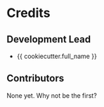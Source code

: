 # Credits

## Development Lead

- {{ cookiecutter.full_name }}

## Contributors

None yet. Why not be the first?

